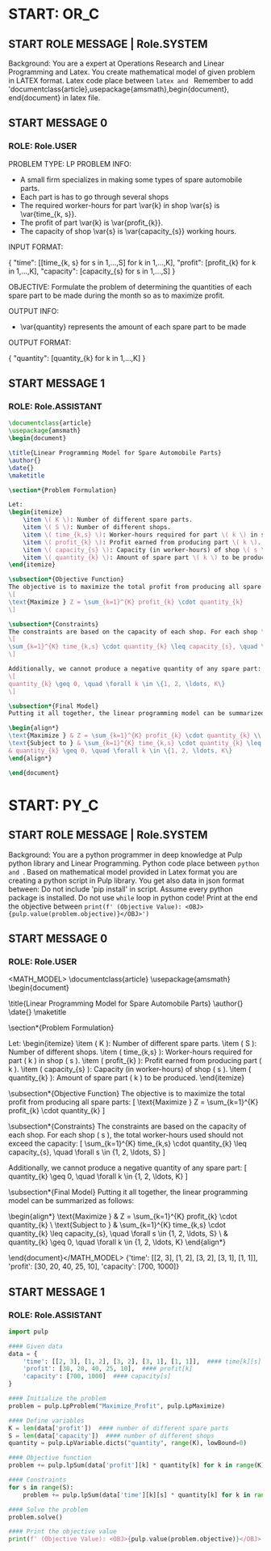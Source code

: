 # START: OR_C 
## START ROLE MESSAGE | Role.SYSTEM 
Background: You are a expert at Operations Research and Linear Programming and Latex. You create mathematical model of given problem in LATEX format. Latex code place between ```latex and ``` Remember to add 'documentclass{article},usepackage{amsmath},begin{document}, end{document} in latex file. 
## START MESSAGE 0 
### ROLE: Role.USER
<DESCRIPTION>
PROBLEM TYPE: LP
PROBLEM INFO:

- A small firm specializes in making some types of spare automobile parts. 
- Each part is has to go through several shops 
- The required worker-hours for part \var{k} in shop \var{s} is \var{time_{k, s}}.
- The profit of part \var{k} is \var{profit_{k}}.
- The capacity of shop \var{s} is \var{capacity_{s}} working hours.

INPUT FORMAT:

{
	"time": [[time_{k, s} for s in 1,...,S] for k in 1,...,K],
	"profit": [profit_{k} for k in 1,...,K],
	"capacity": [capacity_{s} for s in 1,...,S]
}


OBJECTIVE: Formulate the problem of determining the quantities of each spare part to be made during the month so as to maximize profit.

OUTPUT INFO:

- \var{quantity} represents the amount of each spare part to be made

OUTPUT FORMAT:

{
	"quantity": [quantity_{k} for k in 1,...,K]
}
</DESCRIPTION>


## START MESSAGE 1 
### ROLE: Role.ASSISTANT
```latex
\documentclass{article}
\usepackage{amsmath}
\begin{document}

\title{Linear Programming Model for Spare Automobile Parts}
\author{}
\date{}
\maketitle

\section*{Problem Formulation}

Let:
\begin{itemize}
    \item \( K \): Number of different spare parts.
    \item \( S \): Number of different shops.
    \item \( time_{k,s} \): Worker-hours required for part \( k \) in shop \( s \).
    \item \( profit_{k} \): Profit earned from producing part \( k \).
    \item \( capacity_{s} \): Capacity (in worker-hours) of shop \( s \).
    \item \( quantity_{k} \): Amount of spare part \( k \) to be produced.
\end{itemize}

\subsection*{Objective Function}
The objective is to maximize the total profit from producing all spare parts:
\[
\text{Maximize } Z = \sum_{k=1}^{K} profit_{k} \cdot quantity_{k}
\]

\subsection*{Constraints}
The constraints are based on the capacity of each shop. For each shop \( s \), the total worker-hours used should not exceed the capacity:
\[
\sum_{k=1}^{K} time_{k,s} \cdot quantity_{k} \leq capacity_{s}, \quad \forall s \in \{1, 2, \ldots, S\}
\]

Additionally, we cannot produce a negative quantity of any spare part:
\[
quantity_{k} \geq 0, \quad \forall k \in \{1, 2, \ldots, K\}
\]

\subsection*{Final Model}
Putting it all together, the linear programming model can be summarized as follows:

\begin{align*}
\text{Maximize } & Z = \sum_{k=1}^{K} profit_{k} \cdot quantity_{k} \\
\text{Subject to } & \sum_{k=1}^{K} time_{k,s} \cdot quantity_{k} \leq capacity_{s}, \quad \forall s \in \{1, 2, \ldots, S\} \\
& quantity_{k} \geq 0, \quad \forall k \in \{1, 2, \ldots, K\}
\end{align*}

\end{document}
```

# START: PY_C 
## START ROLE MESSAGE | Role.SYSTEM 
Background: You are a python programmer in deep knowledge at Pulp python library and Linear Programming. Python code place between ```python and ```. Based on mathematical model provided in Latex format you are creating a python script in Pulp library. You get also data in json format between: <DATA></DATA> Do not include 'pip install' in script. Assume every python package is installed. Do not use `while` loop in python code! Print at the end the objective between <OBJ></OBJ> `print(f' (Objective Value): <OBJ>{pulp.value(problem.objective)}</OBJ>')` 
## START MESSAGE 0 
### ROLE: Role.USER
<MATH_MODEL>
\documentclass{article}
\usepackage{amsmath}
\begin{document}

\title{Linear Programming Model for Spare Automobile Parts}
\author{}
\date{}
\maketitle

\section*{Problem Formulation}

Let:
\begin{itemize}
    \item \( K \): Number of different spare parts.
    \item \( S \): Number of different shops.
    \item \( time_{k,s} \): Worker-hours required for part \( k \) in shop \( s \).
    \item \( profit_{k} \): Profit earned from producing part \( k \).
    \item \( capacity_{s} \): Capacity (in worker-hours) of shop \( s \).
    \item \( quantity_{k} \): Amount of spare part \( k \) to be produced.
\end{itemize}

\subsection*{Objective Function}
The objective is to maximize the total profit from producing all spare parts:
\[
\text{Maximize } Z = \sum_{k=1}^{K} profit_{k} \cdot quantity_{k}
\]

\subsection*{Constraints}
The constraints are based on the capacity of each shop. For each shop \( s \), the total worker-hours used should not exceed the capacity:
\[
\sum_{k=1}^{K} time_{k,s} \cdot quantity_{k} \leq capacity_{s}, \quad \forall s \in \{1, 2, \ldots, S\}
\]

Additionally, we cannot produce a negative quantity of any spare part:
\[
quantity_{k} \geq 0, \quad \forall k \in \{1, 2, \ldots, K\}
\]

\subsection*{Final Model}
Putting it all together, the linear programming model can be summarized as follows:

\begin{align*}
\text{Maximize } & Z = \sum_{k=1}^{K} profit_{k} \cdot quantity_{k} \\
\text{Subject to } & \sum_{k=1}^{K} time_{k,s} \cdot quantity_{k} \leq capacity_{s}, \quad \forall s \in \{1, 2, \ldots, S\} \\
& quantity_{k} \geq 0, \quad \forall k \in \{1, 2, \ldots, K\}
\end{align*}

\end{document}</MATH_MODEL>
<DATA>
{'time': [[2, 3], [1, 2], [3, 2], [3, 1], [1, 1]], 'profit': [30, 20, 40, 25, 10], 'capacity': [700, 1000]}</DATA>


## START MESSAGE 1 
### ROLE: Role.ASSISTANT
```python
import pulp

#### Given data
data = {
    'time': [[2, 3], [1, 2], [3, 2], [3, 1], [1, 1]],  #### time[k][s]
    'profit': [30, 20, 40, 25, 10],  #### profit[k]
    'capacity': [700, 1000]  #### capacity[s]
}

#### Initialize the problem
problem = pulp.LpProblem("Maximize_Profit", pulp.LpMaximize)

#### Define variables
K = len(data['profit'])  #### number of different spare parts
S = len(data['capacity'])  #### number of different shops
quantity = pulp.LpVariable.dicts("quantity", range(K), lowBound=0)

#### Objective function
problem += pulp.lpSum(data['profit'][k] * quantity[k] for k in range(K)), "Total_Profit"

#### Constraints
for s in range(S):
    problem += pulp.lpSum(data['time'][k][s] * quantity[k] for k in range(K)) <= data['capacity'][s], f"Capacity_Constraint_Shop_{s+1}"

#### Solve the problem
problem.solve()

#### Print the objective value
print(f' (Objective Value): <OBJ>{pulp.value(problem.objective)}</OBJ>')
```

